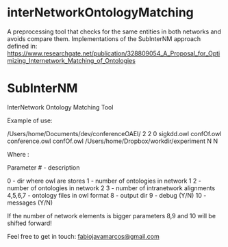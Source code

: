 # interNetworkOntologyMatching
A preprocessing tool that checks for the same entities in both networks and avoids compare them. Implementations of the SubInterNM approach defined in: https://www.researchgate.net/publication/328809054_A_Proposal_for_Optimizing_Internetwork_Matching_of_Ontologies

# SubInterNM
 InterNetwork Ontology Matching Tool

Example of use:

/Users/home/Documents/dev/conferenceOAEI/
2
2
0
sigkdd.owl 
confOf.owl
conference.owl
confOf.owl
/Users/home/Dropbox/workdir/experiment
N
N

Where :

Parameter # - description

0 - dir where owl are stores
1 - number of ontologies in network 1
2 - number of ontologies in network 2
3 - number of intranetwork alignments
4,5,6,7 - ontology files in owl format
8 - output dir
9 - debug (Y/N)
10 - messages (Y/N)

If the number of network elements is bigger parameters 8,9 and 10 will be shifted forward!

Feel free to get in touch:
fabiojavamarcos@gmail.com
